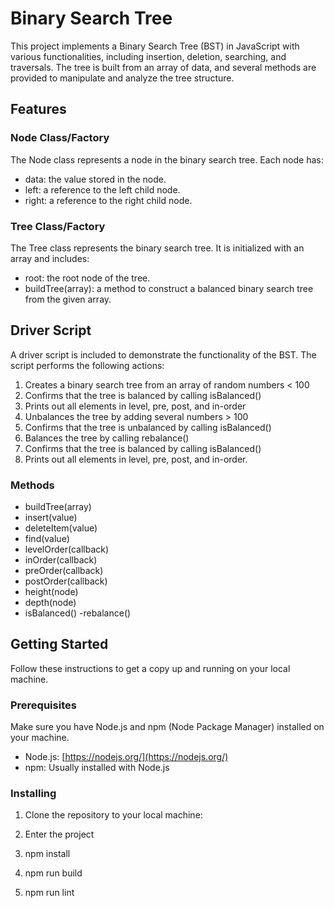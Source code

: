# Binary Search Tree

This project implements a Binary Search Tree (BST) in JavaScript with various functionalities, including insertion, deletion, searching, and traversals. The tree is built from an array of data, and several methods are provided to manipulate and analyze the tree structure.

## Features

### Node Class/Factory

The Node class represents a node in the binary search tree. Each node has:

- data: the value stored in the node.
- left: a reference to the left child node.
- right: a reference to the right child node.

### Tree Class/Factory

The Tree class represents the binary search tree. It is initialized with an array and includes:

- root: the root node of the tree.
- buildTree(array): a method to construct a balanced binary search tree from the given array.

## Driver Script

A driver script is included to demonstrate the functionality of the BST. The script performs the following actions:

1. Creates a binary search tree from an array of random numbers < 100
2. Confirms that the tree is balanced by calling isBalanced()
3. Prints out all elements in level, pre, post, and in-order
4. Unbalances the tree by adding several numbers > 100
5. Confirms that the tree is unbalanced by calling isBalanced()
6. Balances the tree by calling rebalance()
7. Confirms that the tree is balanced by calling isBalanced()
8. Prints out all elements in level, pre, post, and in-order.

### Methods

- buildTree(array)
- insert(value)
- deleteItem(value)
- find(value)
- levelOrder(callback)
- inOrder(callback)
- preOrder(callback)
- postOrder(callback)
- height(node)
- depth(node)
- isBalanced()
  -rebalance()

## Getting Started

Follow these instructions to get a copy up and running on your local machine.

### Prerequisites

Make sure you have Node.js and npm (Node Package Manager) installed on your machine.

- Node.js: [https://nodejs.org/](https://nodejs.org/)
- npm: Usually installed with Node.js

### Installing

1. Clone the repository to your local machine:

2. Enter the project

3. npm install

4. npm run build

5. npm run lint
